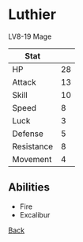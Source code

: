 # Luthier

LV8-19 Mage

| Stat       | <!-- --> |
| ---------- | -------- |
| HP         | 28       |
| Attack     | 13       |
| Skill      | 10       |
| Speed      | 8        |
| Luck       | 3        |
| Defense    | 5        |
| Resistance | 8        |
| Movement   | 4        |

## Abilities

- Fire
- Excalibur

[Back](../README.md)

